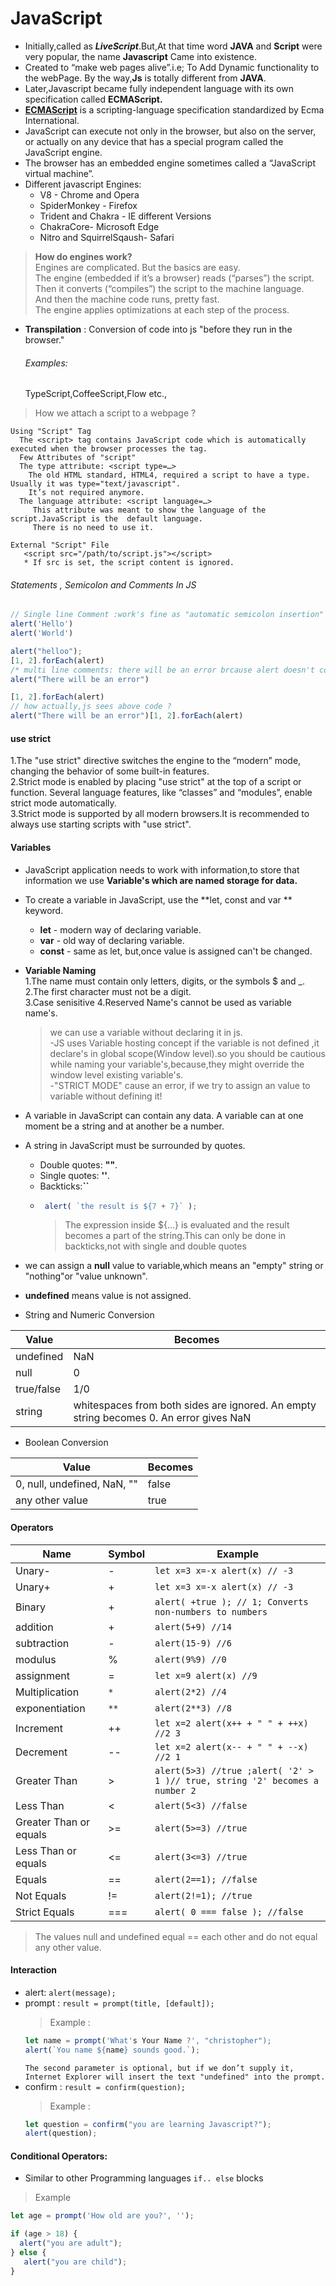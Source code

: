 # JavaScript  
* Initially,called as ***LiveScript***.But,At that time word **JAVA**  and **Script** were very popular, the name  **Javascript** Came into existence.
* Created to “make web pages alive”.i.e; To Add Dynamic functionality to the webPage. By the way,**Js** is totally different from **JAVA**.
* Later,Javascript became fully independent language with its own specification called **ECMAScript.**  
* **[ECMAScript](https://en.wikipedia.org/wiki/ECMAScript)**   is a scripting-language specification standardized by Ecma International.  
* JavaScript can execute not only in the browser, but also on the server, or actually on any device that has a special program called the JavaScript engine.
* The browser has an embedded engine sometimes called a “JavaScript virtual machine”.
* Different javascript Engines:  
  * V8 - Chrome and Opera  
  * SpiderMonkey - Firefox  
  * Trident and Chakra - IE different Versions  
  * ChakraCore- Microsoft Edge  
  * Nitro and SquirrelSqaush- Safari  
  
>  **How do engines work?**  
Engines are complicated. But the basics are easy.  
 The engine (embedded if it’s a browser) reads (“parses”) the script.  
 Then it converts (“compiles”) the script to the machine language.  
 And then the machine code runs, pretty fast.  
 The engine applies optimizations at each step of the process.  
 
* **Transpilation** : Conversion of code into js "before they run in the browser."
    ###### Examples:  
    TypeScript,CoffeeScript,Flow etc.,  
> How we attach a script to a webpage ? 

    Using "Script" Tag 
      The <script> tag contains JavaScript code which is automatically executed when the browser processes the tag.  
      Few Attributes of "script"  
      The type attribute: <script type=…>
        The old HTML standard, HTML4, required a script to have a type. Usually it was type="text/javascript".   
        It’s not required anymore.  
      The language attribute: <script language=…>  
         This attribute was meant to show the language of the script.JavaScript is the  default language.
         There is no need to use it.

    External "Script" File  
       <script src="/path/to/script.js"></script>  
       * If src is set, the script content is ignored.  
 
 ###### Statements , Semicolon and Comments In JS
 ```js
 // Single line Comment :work's fine as "automatic semicolon insertion" was made by JS
alert('Hello')
alert('World')
 
 alert("helloo");
[1, 2].forEach(alert)
/* multi line comments: there will be an error brcause alert doesn't contain semicolon ,but in some cases js interprets the line break as an “implicit” semicolon. This is called an automatic semicolon insertion.*/
alert("There will be an error")

[1, 2].forEach(alert)
// how actually,js sees above code ?
alert("There will be an error")[1, 2].forEach(alert)
 ```  
 #### use strict  
 1.The "use strict" directive switches the engine to the “modern” mode, changing the behavior of some built-in features.  
2.Strict mode is enabled by placing "use strict" at the top of a script or function. Several language features, like “classes” and “modules”, enable strict mode automatically.  
3.Strict mode is supported by all modern browsers.It is recommended to  always use starting scripts with "use strict".  
#### Variables  
* JavaScript application needs to work with information,to store that information we use **Variable's which are named storage for data.**  
* To create a variable in JavaScript, use the **let, const and var ** keyword.  
   * **let** - modern way of declaring variable.   
   * **var** - old way of  declaring variable.  
   * **const** - same as let, but,once value is assigned can't be changed.  
* **Variable Naming**  
   1.The name must contain only letters, digits, or the symbols $ and _.  
   2.The first character must not be a digit.  
   3.Case senisitive
   4.Reserved Name's cannot be used as variable name's.
  > we can use a variable without declaring it in js.  
  -JS uses Variable hosting concept if the variable is not defined ,it declare's in global scope(Window level).so you should be cautious while naming your variable's,because,they might override the window level existing variable's.  
 -"STRICT MODE" cause an error, if we try to assign an value to variable without defining it!  

* A variable in JavaScript can contain any data. A variable can at one moment be a string and at another be a number.
* A string in JavaScript must be surrounded by quotes.
  * Double quotes: **""**.
  * Single quotes: **''**.
  * Backticks:**``**  
  * ```js
     alert( `the result is ${7 + 7}` );
     ```
     > The expression inside ${…} is evaluated and the result becomes a part of the string.This can only be done in backticks,not with single and double quotes
     
* we can assign a **null** value to variable,which means an "empty" string or "nothing"or "value unknown".  
* **undefined** means value is not assigned.  
* String and Numeric Conversion  

| Value       | Becomes   |  
| ----------- | --------- |  
| undefined   | NaN       |  
| null        | 0         |
|true/false   | 1/0  |
|string |whitespaces from both sides are ignored. An empty string becomes 0. An error gives NaN |  

* Boolean Conversion  

| Value       | Becomes   |  
| ----------- | --------- |  
|0, null, undefined, NaN, ""| false|
|any other value | true|  

#### Operators  
| Name|Symbol |Example|
|-----|------- |------|
|Unary-|  - | ``` let x=3 x=-x alert(x) // -3 ``` |
|Unary+| + | ``` let x=3 x=-x alert(x) // -3 ``` |
|Binary| + | ```alert( +true ); // 1; Converts non-numbers to numbers ```|
|addition|+|```alert(5+9) //14```|
|subtraction|-|```alert(15-9) //6```|
|modulus|%|```alert(9%9) //0```|
|assignment|=|```let x=9 alert(x) //9```|
|Multiplication| `*` |```alert(2*2) //4```|
|exponentiation |`**`|```alert(2**3) //8```|
|Increment| ++ |```let x=2 alert(x++ + " " + ++x) //2 3``` |
|Decrement| -- |```let x=2 alert(x-- + " " + --x) //2 1``` |
|Greater Than| > |```alert(5>3) //true ;alert( '2' > 1 )// true, string '2' becomes a number 2``` |
|Less Than| < |```alert(5<3) //false``` |
|Greater Than or equals| >= |```alert(5>=3) //true```|
|Less Than or equals| <= |```alert(3<=3) //true```|
| Equals| ==| ```alert(2==1); //false ```|
| Not Equals| !=| ```alert(2!=1); //true ```|
| Strict Equals| ===| ```alert( 0 === false ); //false ```|

> The values null and undefined equal == each other and do not equal any other value.  

#### Interaction  
* alert: `alert(message);`
* prompt : `result = prompt(title, [default]);`  
   > Example :  
   ```js
   let name = prompt('What's Your Name ?', "christopher");
   alert(`You name ${name} sounds good.`);
   ```
   `The second parameter is optional, but if we don’t supply it, Internet Explorer will insert the text "undefined" into the prompt.`
* confirm : `result = confirm(question);`
  > Example :  
   ```js
   let question = confirm("you are learning Javascript?");
   alert(question);
   ```
#### Conditional Operators:  
* Similar to other Programming languages `if.. else` blocks
> Example  
```js
let age = prompt('How old are you?', '');

if (age > 18) {
  alert("you are adult");
} else {
   alert("you are child");
}
```
  
